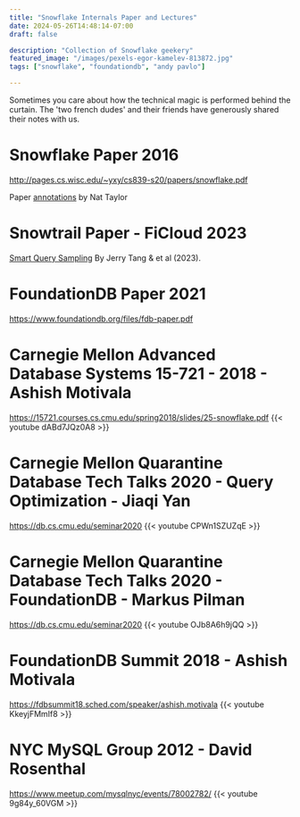 ```yaml
---
title: "Snowflake Internals Paper and Lectures"
date: 2024-05-26T14:48:14-07:00
draft: false

description: "Collection of Snowflake geekery"
featured_image: "/images/pexels-egor-kamelev-813872.jpg"
tags: ["snowflake", "foundationdb", "andy pavlo"]

---
```


Sometimes you care about how the technical magic is performed behind the curtain.  The 'two french dudes' and their friends have generously shared their notes with us.

# Snowflake Paper 2016
http://pages.cs.wisc.edu/~yxy/cs839-s20/papers/snowflake.pdf


Paper [annotations](https://nattaylor.com/blog/2019/snowflake-internals/) by Nat Taylor

# Snowtrail Paper - FiCloud 2023
[Smart Query Sampling](/FiCloud2023-smartquerysampling.pdf)
By Jerry Tang & et al (2023).

# FoundationDB Paper 2021
https://www.foundationdb.org/files/fdb-paper.pdf



# Carnegie Mellon Advanced Database Systems 15-721 - 2018 - Ashish Motivala
https://15721.courses.cs.cmu.edu/spring2018/slides/25-snowflake.pdf
{{< youtube dABd7JQz0A8 >}}


# Carnegie Mellon Quarantine Database Tech Talks 2020 - Query Optimization - Jiaqi Yan  
https://db.cs.cmu.edu/seminar2020
{{< youtube CPWn1SZUZqE >}}


# Carnegie Mellon Quarantine Database Tech Talks 2020 - FoundationDB - Markus Pilman
https://db.cs.cmu.edu/seminar2020
{{< youtube OJb8A6h9jQQ >}}

# FoundationDB Summit 2018 - Ashish Motivala
https://fdbsummit18.sched.com/speaker/ashish.motivala
{{< youtube KkeyjFMmIf8 >}}


# NYC MySQL Group 2012 - David Rosenthal
https://www.meetup.com/mysqlnyc/events/78002782/
{{< youtube 9g84y_60VGM >}}



